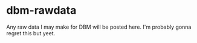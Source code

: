 # dbm-rawdata
Any raw data I may make for DBM will be posted here. I'm probably gonna regret this but yeet.
